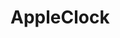 # AppleClock
<p align = "center>
<img width = "70%" alt = "애플시계앱클론" src = "https://github.com/user-attachments/assets/f27bab79-55c0-494d-963a-1427c05008a0">
</p>
